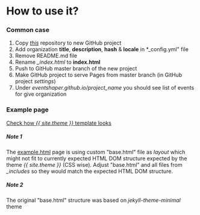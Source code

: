 # How to use it?

### Common case
1. Copy [*this*](https://github.com/eventshaper/events-list) repository to new GitHub project
2. Add organization **title**, **description**, **hash** & **locale** in *_config.yml" file
3. Remove README.md file
4. Rename *_index.html* to **index.html**
5. Push to GitHub master branch of the new project
6. Make GitHub project to serve Pages from master branch (in GitHub project *settings*)
7. Under *eventshaper.github.io/project_name* you should see list of events for give organization


### Example page
[Check how *{{ site.theme }}* template looks](example.html)


##### Note 1
The [example.html](example.html) page is using custom "base.html" file as *layout* which might not fit to currently expected HTML DOM structure expected by the theme *{{ site.theme }}* (CSS wise).
Adjust "base.html" and all files from *_includes* so they would match the expected HTML DOM structure.

##### Note 2
The original "base.html" structure was based on *jekyll-theme-minimal* theme